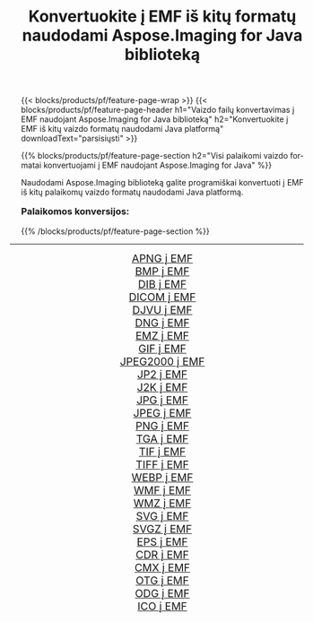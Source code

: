 ﻿---
title: Konvertuokite į EMF iš kitų formatų naudodami Aspose.Imaging for Java biblioteką 
weight: 3920
url: /lt/java/conversion/to/emf/ 
lang: lt
langdirlevel: 2
locales: zh-hans,ja,it,ru,de,es,fr,nl,id,lt,pl,pt,vi,tr,ko,zh-hant,ar,hi,th,sv,cs,uk,he
description: Naudodami Aspose.Imaging galite konvertuoti į EMF iš kitų formatų naudodami Java
---

{{< blocks/products/pf/feature-page-wrap >}}
{{< blocks/products/pf/feature-page-header h1="Vaizdo failų konvertavimas į EMF naudojant Aspose.Imaging for Java biblioteką" h2="Konvertuokite į EMF iš kitų vaizdo formatų naudodami Java platformą" downloadText="parsisiųsti" >}}


{{% blocks/products/pf/feature-page-section  h2="Visi palaikomi vaizdo formatai konvertuojami į EMF naudojant Aspose.Imaging for Java" %}}
<p align=justify>Naudodami Aspose.Imaging biblioteką galite programiškai konvertuoti į EMF iš kitų palaikomų vaizdo formatų naudodami Java platformą.</p>
<h3 style="margin-top:16px;">
Palaikomos konversijos:
</h3>
{{% /blocks/products/pf/feature-page-section %}}
<div class="container-fluid productfamilypage bg-gray">
    <div class="convertypes bg-gray agp-content section">
        <div class="container">
		<hr style="margin-left:-20px;"/>
		<div class="row other-converters" style="gap: 10px;font-size: 19px;text-align:center;">
		    <div class='col-md-3 other-converter remove-lp remove-rp'><a href="/imaging/lt/java/conversion/apng-to-emf/" style="padding:15px;">APNG į EMF</a></div>
<div class='col-md-3 other-converter remove-lp remove-rp'><a href="/imaging/lt/java/conversion/bmp-to-emf/" style="padding:15px;">BMP į EMF</a></div>
<div class='col-md-3 other-converter remove-lp remove-rp'><a href="/imaging/lt/java/conversion/dib-to-emf/" style="padding:15px;">DIB į EMF</a></div>
<div class='col-md-3 other-converter remove-lp remove-rp'><a href="/imaging/lt/java/conversion/dicom-to-emf/" style="padding:15px;">DICOM į EMF</a></div>
<div class='col-md-3 other-converter remove-lp remove-rp'><a href="/imaging/lt/java/conversion/djvu-to-emf/" style="padding:15px;">DJVU į EMF</a></div>
<div class='col-md-3 other-converter remove-lp remove-rp'><a href="/imaging/lt/java/conversion/dng-to-emf/" style="padding:15px;">DNG į EMF</a></div>
<div class='col-md-3 other-converter remove-lp remove-rp'><a href="/imaging/lt/java/conversion/emz-to-emf/" style="padding:15px;">EMZ į EMF</a></div>
<div class='col-md-3 other-converter remove-lp remove-rp'><a href="/imaging/lt/java/conversion/gif-to-emf/" style="padding:15px;">GIF į EMF</a></div>
<div class='col-md-3 other-converter remove-lp remove-rp'><a href="/imaging/lt/java/conversion/jpeg2000-to-emf/" style="padding:15px;">JPEG2000 į EMF</a></div>
<div class='col-md-3 other-converter remove-lp remove-rp'><a href="/imaging/lt/java/conversion/jp2-to-emf/" style="padding:15px;">JP2 į EMF</a></div>
<div class='col-md-3 other-converter remove-lp remove-rp'><a href="/imaging/lt/java/conversion/j2k-to-emf/" style="padding:15px;">J2K į EMF</a></div>
<div class='col-md-3 other-converter remove-lp remove-rp'><a href="/imaging/lt/java/conversion/jpg-to-emf/" style="padding:15px;">JPG į EMF</a></div>
<div class='col-md-3 other-converter remove-lp remove-rp'><a href="/imaging/lt/java/conversion/jpeg-to-emf/" style="padding:15px;">JPEG į EMF</a></div>
<div class='col-md-3 other-converter remove-lp remove-rp'><a href="/imaging/lt/java/conversion/png-to-emf/" style="padding:15px;">PNG į EMF</a></div>
<div class='col-md-3 other-converter remove-lp remove-rp'><a href="/imaging/lt/java/conversion/tga-to-emf/" style="padding:15px;">TGA į EMF</a></div>
<div class='col-md-3 other-converter remove-lp remove-rp'><a href="/imaging/lt/java/conversion/tif-to-emf/" style="padding:15px;">TIF į EMF</a></div>
<div class='col-md-3 other-converter remove-lp remove-rp'><a href="/imaging/lt/java/conversion/tiff-to-emf/" style="padding:15px;">TIFF į EMF</a></div>
<div class='col-md-3 other-converter remove-lp remove-rp'><a href="/imaging/lt/java/conversion/webp-to-emf/" style="padding:15px;">WEBP į EMF</a></div>
<div class='col-md-3 other-converter remove-lp remove-rp'><a href="/imaging/lt/java/conversion/wmf-to-emf/" style="padding:15px;">WMF į EMF</a></div>
<div class='col-md-3 other-converter remove-lp remove-rp'><a href="/imaging/lt/java/conversion/wmz-to-emf/" style="padding:15px;">WMZ į EMF</a></div>
<div class='col-md-3 other-converter remove-lp remove-rp'><a href="/imaging/lt/java/conversion/svg-to-emf/" style="padding:15px;">SVG į EMF</a></div>
<div class='col-md-3 other-converter remove-lp remove-rp'><a href="/imaging/lt/java/conversion/svgz-to-emf/" style="padding:15px;">SVGZ į EMF</a></div>
<div class='col-md-3 other-converter remove-lp remove-rp'><a href="/imaging/lt/java/conversion/eps-to-emf/" style="padding:15px;">EPS į EMF</a></div>
<div class='col-md-3 other-converter remove-lp remove-rp'><a href="/imaging/lt/java/conversion/cdr-to-emf/" style="padding:15px;">CDR į EMF</a></div>
<div class='col-md-3 other-converter remove-lp remove-rp'><a href="/imaging/lt/java/conversion/cmx-to-emf/" style="padding:15px;">CMX į EMF</a></div>
<div class='col-md-3 other-converter remove-lp remove-rp'><a href="/imaging/lt/java/conversion/otg-to-emf/" style="padding:15px;">OTG į EMF</a></div>
<div class='col-md-3 other-converter remove-lp remove-rp'><a href="/imaging/lt/java/conversion/odg-to-emf/" style="padding:15px;">ODG į EMF</a></div>
<div class='col-md-3 other-converter remove-lp remove-rp'><a href="/imaging/lt/java/conversion/ico-to-emf/" style="padding:15px;">ICO į EMF</a></div>
                </div>
        </div>
    </div>
</div>
<br/>

